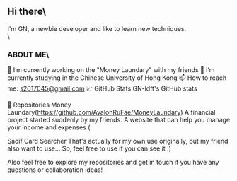 ## Hi there\
I'm GN, a newbie developer and like to learn new techniques. \
\
### ABOUT ME\
🔭 I’m currently working on the "Money Laundary" with my friends 
🌱 I’m currently studying in the Chinese University of Hong Kong
📫 How to reach me: s2017045@gmail.com
📈 GitHub Stats
GN-ldft's GitHub stats

📂 Repositories
Money Laundary(https://github.com/AvalonRuFae/MoneyLaundary)
A financial project started suddenly by my friends. 
A website that can help you manage your income and expenses (:

Saoif Card Searcher
That's actually for my own use originally, but my friend also want to use...
So, feel free to use if you can see it :)

Also feel free to explore my repositories and get in touch if you have any questions or collaboration ideas!

<!--
**GN-ldft/GN-ldft** is a ✨ _special_ ✨ repository because its `README.md` (this file) appears on your GitHub profile.

Here are some ideas to get you started:

- 🔭 I’m currently working on ...
- 🌱 I’m currently learning ...
- 👯 I’m looking to collaborate on ...
- 🤔 I’m looking for help with ...
- 💬 Ask me about ...
- 📫 How to reach me: ...
- 😄 Pronouns: ...
- ⚡ Fun fact: ...
-->
